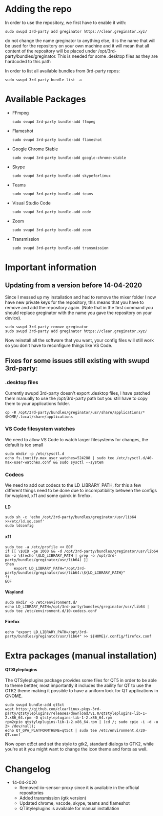 

# Adding the repo

In order to use the repository, we first have to enable it with:

```
sudo swupd 3rd-party add greginator https://clear.greginator.xyz/
```

do not change the name greginator to anything else, it is the name that will be used for the repository on your own machine and it will mean that all content of the repository will be placed under /opt/3rd-party/bundles/greginator. This is needed for some .desktop files as they are hardcoded to this path

In order to list all available bundles from 3rd-party repos:

```
sudo swupd 3rd-party bundle-list -a
```

# Available Packages

* FFmpeg

  ```
  sudo swupd 3rd-party bundle-add ffmpeg
  ```

* Flameshot

  ```
  sudo swupd 3rd-party bundle-add flameshot
  ```

* Google Chrome Stable

  ```
  sudo swupd 3rd-party bundle-add google-chrome-stable
  ```

* Skype

  ```
  sudo swupd 3rd-party bundle-add skypeforlinux
  ```

* Teams

  ```
  sudo swupd 3rd-party bundle-add teams
  ```

* Visual Studio Code

  ```
  sudo swupd 3rd-party bundle-add code
  ```

* Zoom

  ```
  sudo swupd 3rd-party bundle-add zoom
  ```

* Transmission

  ```
  sudo swupd 3rd-party bundle-add transmission
  ```

# Important information

## Updating from a version before 14-04-2020
Since I messed up my installation and had to remove the mixer folder I now have new private keys for the repository, this means that you have to remove and add the repository again. (Note that in the first command you should replace greginator with the name you gave the repository on your device).

```
sudo swupd 3rd-party remove greginator
sudo swupd 3rd-party add greginator https://clear.greginator.xyz/
```

Now reinstall all the software that you want, your config files will still work so you don't have to reconfigure things like VS Code.

## Fixes for some issues still existing with swupd 3rd-party:

### .desktop files

Currently swupd 3rd-party doesn't export .desktop files, I have patched them manually to use the /opt/3rd-party path but you still have to copy them to your applications folder.

```
cp -R /opt/3rd-party/bundles/greginator/usr/share/applications/* $HOME/.local/share/applications
```


### VS Code filesystem watches

We need to allow VS Code to watch larger filesystems for changes, the default is too small

```
sudo mkdir -p /etc/sysctl.d
echo fs.inotify.max_user_watches=524288 | sudo tee /etc/sysctl.d/40-max-user-watches.conf && sudo sysctl --system
```

### Codecs

We need to add out codecs to the LD_LIBRARY_PATH, for this a few different things need to be done due to incompatibility between the configs for wayland, x11 and some quirck in firefox.

#### LD

```
sudo sh -c 'echo /opt/3rd-party/bundles/greginator/usr/lib64 >>/etc/ld.so.conf'
sudo ldconfig
```

#### x11

```
sudo tee -a /etc/profile << EOF
if [[ \$UID -ge 1000 && -d /opt/3rd-party/bundles/greginator/usr/lib64 && -z \$(echo \$LD_LIBRARY_PATH | grep -o /opt/3rd-party/bundles/greginator/usr/lib64) ]]
then
    export LD_LIBRARY_PATH="/opt/3rd-party/bundles/greginator/usr/lib64:\${LD_LIBRARY_PATH}"
fi
EOF
```
#### Wayland
```
sudo mkdir -p /etc/environment.d/
echo LD_LIBRARY_PATH=/opt/3rd-party/bundles/greginator/usr/lib64 | sudo tee /etc/environment.d/10-codecs.conf
```

#### Firefox

```
echo "export LD_LIBRARY_PATH=/opt/3rd-party/bundles/greginator/usr/lib64" >> ${HOME}/.config/firefox.conf
```

# Extra packages (manual installation)

#### QTStyleplugins

The QTSyleplugins package provides some files for QT5 in order to be able to theme bettter, most importantly it includes the ability for QT to use the GTK2 theme making it possible to have a uniform look for QT applications in GNOME.

```
sudo swupd bundle-add qt5ct
wget https://github.com/clearlinux-pkgs-3rd-party/qtstyleplugins/releases/download/v1.0/qtstyleplugins-lib-1-2.x86_64.rpm -O qtstyleplugins-lib-1-2.x86_64.rpm
rpm2cpio qtstyleplugins-lib-1-2.x86_64.rpm | (cd /; sudo cpio -i -d -u 2> /dev/null);
echo QT_QPA_PLATFORMTHEME=qt5ct | sudo tee /etc/environment.d/20-QT.conf
```

Now open qt5ct and set the style to gtk2, standard dialogs to GTK2, while you're at it you might want to change the icon theme and fonts as well.


# Changelog

* 14-04-2020
  * Removed iio-sensor-proxy since it is available in the official repositories
  * Added transmission (gtk version)
  * Updated chrome, vscode, skype, teams and flameshot
  * QTStyleplugins is available for manual installation
